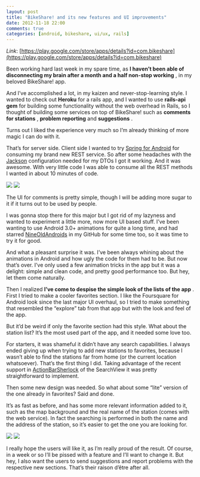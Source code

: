 ```yaml
---
layout: post
title: "BikeShare! and its new features and UI improvements"
date: 2012-11-18 22:00
comments: true
categories: [android, bikeshare, ui/ux, rails]
---
```


*Link*: [https://play.google.com/store/apps/details?id=com.bikeshare](https://play.google.com/store/apps/details?id=com.bikeshare)

Been working hard last week in my spare time, as 
**I haven’t been able of disconnecting my brain after a month and a half non-stop working**
, in my beloved BikeShare! app.

And I’ve accomplished a lot, in my kaizen and never-stop-learning style. I wanted to check out 
**Heroku**
 for a rails app, and I wanted to use 
**rails-api gem**
 for building some functionality without the web overhead in Rails, so I thought of building some services on top of BikeShare! such as 
**comments for stations**
, 
**problem reporting**
 and 
**suggestions**
.

Turns out I liked the experience very much so I’m already thinking of more 
magic I can do with it.

That’s for server side. Client side I wanted to try 
[Spring for Android](http://www.springsource.org/spring-android) for consuming my brand new 
REST service. So after some headaches with the 
[Jackson](http://jackson.codehaus.org/) configuration needed for my DTOs I got it working. And it was awesome. With very little code I was able to consume all the 
REST methods I wanted in about 10 minutes of code.

[![](http://mrm.perry.es/uploads/admin/image/image/19/thumb_2012-11-18_17.38.28.png)](http://mrm.perry.es/uploads/admin/image/image/19/2012-11-18_17.38.28.png) 
[![](http://mrm.perry.es/uploads/admin/image/image/20/thumb_2012-11-18_17.36.22.png)](http://mrm.perry.es/uploads/admin/image/image/20/2012-11-18_17.36.22.png)

The UI for comments is pretty simple, though I will be adding more sugar to it if it turns out to be used by people.

I was gonna stop there for this major but I got rid of my lazyness and wanted to experiment a little more, now more UI based stuff. I’ve been wanting to use Android 3.0+ animations for quite a long time, and had starred 
[NineOldAndroids](http://nineoldandroids.com/) in my GitHub for some time too, so it was time to try it for good.

And what a pleasant surprise it was. I’ve been always whining about the animations in Android and how ugly the code for them had to be. But now that’s over. I’ve only used a few animation tricks in the app but it was a delight: simple and clean code, and pretty good performance too. But hey, let them come naturally.

Then I realized 
**I’ve come to despise the simple look of the lists of the app**
. First I tried to make a cooler favorites section. I like the Foursquare for Android look since the last major UI overhaul, so I tried to make something that resembled the “explore” tab from that app but with the look and feel of the app.

But it’d be weird if only the favorite section had this style. What about the station list? It’s the most used part of the app, and it needed some love too.

For starters, it was shameful it didn’t have any search capabilities. I always ended giving up when trying to add new stations to favorites, because I wasn’t able to find the stations far from home (or the current location whatsoever). That’s the first thing I did. Taking advantage of the recent support in 
[ActionBarSherlock](http://actionbarsherlock.com/) of the SearchView it was pretty straightforward to implement.

Then some new design was needed. So what about some “lite” version of the one already in favorites? Said and done.

It’s as fast as before, and has some more relevant information added to it, such as the map background and the real name of the station (comes with the web service). In fact the searching is performed in both the name and the address of the station, so it’s easier to get the one you are looking for.

[![](http://mrm.perry.es/uploads/admin/image/image/17/thumb_2012-11-18_17.46.49.png)](http://mrm.perry.es/uploads/admin/image/image/17/2012-11-18_17.46.49.png) 
[![](http://mrm.perry.es/uploads/admin/image/image/18/thumb_2012-11-18_17.47.09.png)](http://mrm.perry.es/uploads/admin/image/image/18/2012-11-18_17.47.09.png)

I really hope the users will like it, as I’m really proud of the result. Of course, in a week or so I’ll be pissed with a feature and I’ll want to change it. But hey, I also want the users to send suggestions and report problems with the respective new sections. That’s their raison d’être after all.